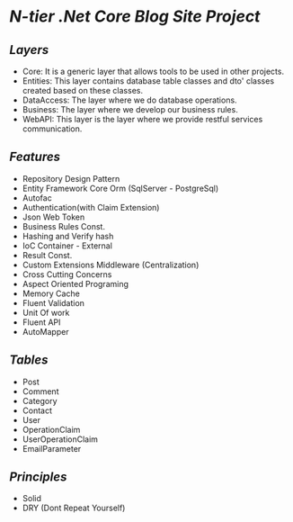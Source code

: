 # _N-tier .Net Core Blog Site Project_

## _Layers_
- Core: It is a generic layer that allows tools to be used in other projects.
- Entities: This layer contains database table classes and dto' classes created based on these classes.
- DataAccess: The layer where we do database operations.
- Business: The layer where we develop our business rules.
- WebAPI: This layer is the layer where we provide restful services communication.
 
## _Features_
- Repository Design Pattern
- Entity Framework Core Orm (SqlServer - PostgreSql)
- Autofac 
- Authentication(with Claim Extension)
- Json Web Token 
- Business Rules Const.
- Hashing and Verify hash
- IoC Container - External
- Result Const.
- Custom Extensions Middleware (Centralization)
- Cross Cutting Concerns
- Aspect Oriented Programing
- Memory Cache
- Fluent Validation
- Unit Of work
- Fluent API
- AutoMapper

## _Tables_
- Post
- Comment
- Category
- Contact
- User
- OperationClaim
- UserOperationClaim
- EmailParameter

## _Principles_
- Solid
- DRY (Dont Repeat Yourself)
